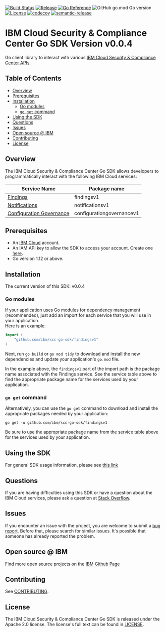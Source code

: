 [![Build Status](https://travis-ci.com/IBM/scc-go-sdk.svg?branch=main)](https://travis-ci.com/github/IBM/scc-go-sdk)
[![Release](https://img.shields.io/github/v/release/IBM/scc-go-sdk)](https://img.shields.io/github/v/release/IBM/scc-go-sdk)
[![Go Reference](https://pkg.go.dev/badge/github.com/IBM/scc-go-sdk.svg)](https://pkg.go.dev/github.com/IBM/scc-go-sdk)
![GitHub go.mod Go version](https://img.shields.io/github/go-mod/go-version/IBM/scc-go-sdk)
[![License](https://img.shields.io/badge/License-Apache%202.0-blue.svg)](https://opensource.org/licenses/Apache-2.0)
[![codecov](https://codecov.io/gh/IBM/scc-go-sdk/branch/main/graph/badge.svg?token=59EXPRL5V5)](https://codecov.io/gh/IBM/scc-go-sdk)
[![semantic-release](https://img.shields.io/badge/%20%20%F0%9F%93%A6%F0%9F%9A%80-semantic--release-e10079.svg)](https://github.com/semantic-release/semantic-release)


# IBM Cloud Security & Compliance Center Go SDK Version v0.0.4

Go client library to interact with various
[IBM Cloud Security & Compliance Center APIs](https://cloud.ibm.com/docs?tab=api-docs&category=platform_services%2Csecurity).

## Table of Contents
<!--
  The TOC below is generated using the `markdown-toc` node package.

      https://github.com/jonschlinkert/markdown-toc

  You should regenerate the TOC after making changes to this file.

      npx markdown-toc -i README.md
  -->

<!-- toc -->

- [Overview](#overview)
- [Prerequisites](#prerequisites)
- [Installation](#installation)
  * [Go modules](#go-modules)
  * [`go get` command](#go-get-command)
- [Using the SDK](#using-the-sdk)
- [Questions](#questions)
- [Issues](#issues)
- [Open source @ IBM](#open-source--ibm)
- [Contributing](#contributing)
- [License](#license)

<!-- tocstop -->

## Overview

The IBM Cloud Security & Compliance Center Go SDK allows developers to programmatically interact with the following IBM Cloud services:

| Service Name                                                                         | Package name              |
| ------------------------------------------------------------------------------------ | ------------------------- |
| [Findings](https://cloud.ibm.com/apidocs/security-advisor/findings)                  | findingsv1                |
| [Notifications](https://cloud.ibm.com/apidocs/security-advisor/notifications)        | notificationsv1           |
| [Configuration Governance](https://cloud.ibm.com/apidocs/security-compliance/config) | configurationgovernancev1 |

## Prerequisites

[ibm-cloud-onboarding]: https://cloud.ibm.com/registration

* An [IBM Cloud][ibm-cloud-onboarding] account.
* An IAM API key to allow the SDK to access your account. Create one
[here](https://cloud.ibm.com/iam/apikeys).
* Go version 1.12 or above.

## Installation
The current version of this SDK: v0.0.4

### Go modules  
If your application uses Go modules for dependency management (recommended), just add an import for each service 
that you will use in your application.  
Here is an example:

```go
import (
	"github.com/ibm/scc-go-sdk/findingsv1"
)
```
Next, run `go build` or `go mod tidy` to download and install the new dependencies and update your application's
`go.mod` file.  

In the example above, the `findingsv1` part of the import path is the package name
associated with the Findings service.
See the service table above to find the appropriate package name for the services used by your application.

### `go get` command  
Alternatively, you can use the `go get` command to download and install the appropriate packages needed by your application:
```
go get -u github.com/ibm/scc-go-sdk/findingsv1
```
Be sure to use the appropriate package name from the service table above for the services used by your application.

## Using the SDK
For general SDK usage information, please see
[this link](https://github.com/IBM/ibm-cloud-sdk-common/blob/main/README.md)

## Questions

If you are having difficulties using this SDK or have a question about the IBM Cloud services,
please ask a question at
[Stack Overflow](http://stackoverflow.com/questions/ask?tags=ibm-cloud).

## Issues
If you encounter an issue with the project, you are welcome to submit a
[bug report](https://github.com/ibm/scc-go-sdk/issues).
Before that, please search for similar issues. It's possible that someone has already reported the problem.

## Open source @ IBM
Find more open source projects on the [IBM Github Page](http://ibm.github.io/)

## Contributing
See [CONTRIBUTING](CONTRIBUTING.md).

## License

The IBM Cloud Security & Compliance Center Go SDK is released under the Apache 2.0 license.
The license's full text can be found in [LICENSE](LICENSE).
